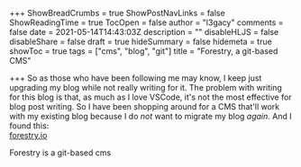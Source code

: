 +++
ShowBreadCrumbs = true
ShowPostNavLinks = false
ShowReadingTime = true
TocOpen = false
author = "l3gacy"
comments = false
date = 2021-05-14T14:43:03Z
description = ""
disableHLJS = false
disableShare = false
draft = true
hideSummary = false
hidemeta = true
showToc = true
tags = ["cms", "blog", "git"]
title = "Forestry, a git-based CMS"

+++
So as those who have been following me may know, I keep just upgrading my blog while not really writing for it. The problem with writing for this blog is that, as much as I love VSCode, it's not the most effective for blog post writing. So I have been shopping around for a CMS that'll work with my existing blog because I do _not_ want to migrate my blog _again_. And I found this:  
[forestry.io](https://forestry.io)

Forestry is a git-based cms